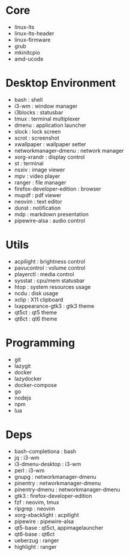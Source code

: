 # Core
- linux-lts
- linux-lts-header
- linux-firmware
- grub
- mkinitcpio
- amd-ucode

# Desktop Environment
- bash                      : shell
- i3-wm                     : window manager
- i3blocks                  : statusbar
- tmux                      : terminal multiplexer
- dmenu                     : application launcher
- slock                     : lock screen
- scrot                     : screenshot
- xwallpaper                : wallpaper setter
- networkmanager-dmenu      : network manager
- xorg-xrandr               : display control
- st                        : terminal
- nsxiv                     : image viewer
- mpv                       : video player
- ranger                    : file manager
- firefox-developer-edition : browser
- mupdf                     : pdf viewer
- neovim                    : text editor
- dunst                     : notification
- mdp                       : markdown presentation
- pipewire-alsa             : audio control

# Utils
- acpilight             : brightness control
- pavucontrol           : volume control
- playerctl             : media control
- sysstat               : cpu/mem statusbar
- htop                  : system resources usage
- ncdu                  : disk usage
- xclip                 : X11 clipboard
- lxappearance-gtk3     : gtk3 theme
- qt5ct                 : qt5 theme
- qt6ct                 : qt6 theme

# Programming
- git
- lazygit
- docker
- lazydocker
- docker-compose
- go
- nodejs
- npm
- lua

# Deps
- bash-completiona          : bash
- jq                        : i3-wm
- i3-dmenu-desktop          : i3-wm
- perl                      : i3-wm
- gnupg                     : networkmanager-dmenu
- pinentry                  : networkmanager-dmenu
- pinentry-dmenu            : networkmanager-dmenu
- gtk3                      : firefox-developer-edition
- fzf                       : neovim, tmux
- ripgrep                   : neovim
- xorg-xbacklight           : acpilight
- pipewire                  : pipewire-alsa
- qt5-base                  : qt5ct, appimagelauncher
- qt6-base                  : qt6ct
- ueberzug                  : ranger
- highlight                 : ranger
